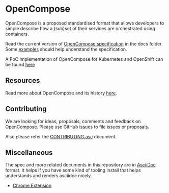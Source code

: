 # OpenCompose

OpenCompose is a proposed standardised format that allows developers to simple describe how a (sub)set of their services are orchestrated using containers.

Read the current version of [OpenCompose specification](docs/opencompose-specification.asc) in the docs folder. Some [examples](examples) should help understand the specification.

A PoC implementation of OpenCompose for Kubernetes and OpenShift can be found [here](https://github.com/pradeepto/kompose/tree/opencompose)

## Resources

Read more about OpenCompose and its history [here](original-spec-documents).

## Contributing

We are looking for ideas, proposals, comments and feedback on OpenCompose. Please use GitHub issues to file issues or proposals.

Also please refer the [CONTRIBUTING.asc](CONTRIBUTING.asc) document.

## Miscellaneous
The spec and more related documents in this repository are in [AsciiDoc](http://asciidoctor.org) format. It helps if you have some kind of tooling install that helps understands and renders asciidoc nicely.

* [Chrome Extension](https://github.com/asciidoctor/asciidoctor-chrome-extension)
